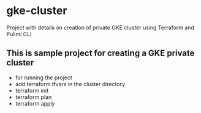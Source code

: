 # gke-cluster
Project with details on creation of private GKE cluster using Terraform and Pulimi CLI

## This is sample project for creating a GKE private cluster
* for running the project
* add terraform.tfvars in the cluster directory 
* terraform init
* terraform plan
* terraform apply
